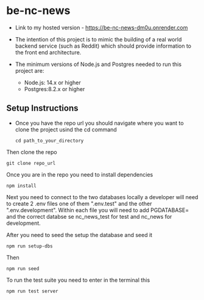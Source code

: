 # be-nc-news

- Link to my hosted version - https://be-nc-news-dm0u.onrender.com

- The intention of this project is to mimic the building of a real world backend service (such as Reddit) which should provide information to the front end architecture.

- The minimum versions of Node.js and Postgres needed to run this project are:
    - Node.js: 14.x or higher
    - Postgres:8.2.x or higher

## Setup Instructions

- Once you have the repo url you should navigate where you want to clone the project usind the cd command 

   ``` cd path_to_your_directory ```

Then clone the repo 

    git clone repo_url

Once you are in the repo you need to install dependencies

    npm install

Next you need to connect to the two databases locally a developer will need to create 2 .env files one of them ".env.test" and the other ".env.development".
Within each file you will need to add PGDATABASE= and the correct databse se nc_news_test for test and nc_news for development.

After you need to seed the setup the database and seed it 

    npm run setup-dbs

Then

    npm run seed

To run the test suite you need to enter in the terminal this

    npm run test server
